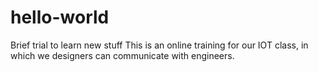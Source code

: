 # hello-world
Brief trial to learn new stuff
This is an online training for our IOT class, in which we designers can communicate with engineers.

